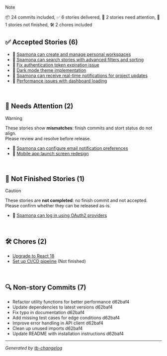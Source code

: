 > [!NOTE]
> 📦 24 commits included, ✅ 6 stories delivered,
> 🚨 2 stories need attention, 🚧 1 stories not finished, 🛠️ 2 chores included

## ✅ Accepted Stories (6)
- 🧩 [Spamona can create and manage personal workspaces](https://trackerboot.com)
- 🧩 [Spamona can search stories with advanced filters and sorting](https://trackerboot.com)
- 🦋 [Fix authentication token expiration issue](https://trackerboot.com)
- 🎨 [Dark mode theme implementation](https://trackerboot.com)
- 🧩 [Spamona can receive real-time notifications for project updates](https://trackerboot.com)
- 🦋 [Performance issues with dashboard loading](https://trackerboot.com)

<br />

## 🚨 Needs Attention (2)
> [!WARNING]
> These stories show **mismatches**: finish commits and stort status do not align.  
> Please review and resolve before release.
- 🧩 [Spamona can configure email notification preferences](https://trackerboot.com)
- 🎨 [Mobile app launch screen redesign](https://trackerboot.com)

<br />

## 🚧 Not Finished Stories (1)
> [!CAUTION]
> These stories are **not completed**: no finish commit and not accepted.  
> Please confirm whether they can be released as-is.
- 🧩 [Spamona can log in using OAuth2 providers](https://trackerboot.com)

<br />

## 🛠️ Chores (2)
- [Upgrade to React 18](https://trackerboot.com)
- [Set up CI/CD pipeline](https://trackerboot.com) (Not finished)

<br />

## 🔍 Non-story Commits (7)
- Refactor utility functions for better performance d62baf4
- Update dependencies to latest versions d62baf4
- Fix typo in documentation d62baf4
- Add missing test cases for edge conditions d62baf4
- Improve error handling in API client d62baf4
- Clean up unused imports d62baf4
- Update README with installation instructions d62baf4

---
*Generated by [tb-changelog](https://github.com/yukkobay/tb-changelog)*